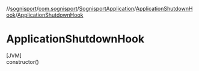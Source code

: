 //[sognisport](../../../../index.md)/[com.sognisport](../../index.md)/[SognisportApplication](../index.md)/[ApplicationShutdownHook](index.md)/[ApplicationShutdownHook](-application-shutdown-hook.md)

# ApplicationShutdownHook

[JVM]\
constructor()
